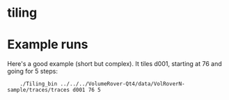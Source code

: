# tiling

# Example runs
Here's a good example (short but complex). It tiles d001, starting at 76 and going for 5 steps:
```
    ./Tiling_bin ../../../VolumeRover-Qt4/data/VolRoverN-sample/traces/traces d001 76 5
```
